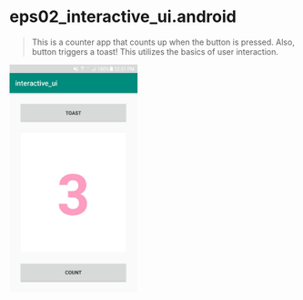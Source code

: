 # eps02_interactive_ui.android
> This is a counter app that counts up when the button is pressed. Also, button triggers a toast!
> This utilizes the basics of user interaction.
<img src="interactive_ui.jpg" width="225" height="400" />
